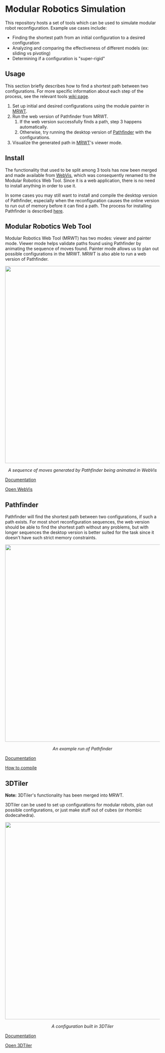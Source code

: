 # Modular Robotics Simulation

This repository hosts a set of tools which can be used to simulate modular robot reconfiguration.
Example use cases include:

- Finding the shortest path from an initial configuration to a desired configuration
- Analyzing and comparing the effectiveness of different models (ex: sliding vs pivoting)
- Determining if a configuration is "super-rigid"

## Usage

This section briefly describes how to find a shortest path between two configurations.
For more specific information about each step of the process, see the relevant tools [wiki page](https://github.com/gShahr/modular-robotics/wiki).

1. Set up initial and desired configurations using the module painter in [MRWT](https://Modular-Robotics-Group.github.io/modular-robotics/WebVis/index.html).
2. Run the web version of Pathfinder from MRWT.
    1. If the web version successfully finds a path, step 3 happens automatically.
    2. Otherwise, try running the desktop version of [Pathfinder](https://github.com/Modular-Robotics-Group/modular-robotics/wiki/Pathfinder) with the configurations.
3. Visualize the generated path in [MRWT](https://Modular-Robotics-Group.github.io/modular-robotics/WebVis/index.html)'s viewer mode.

## Install

The functionality that used to be split among 3 tools has now been merged and made available from [WebVis](https://Modular-Robotics-Group.github.io/modular-robotics/WebVis/index.html),
which was consequently renamed to the Modular Robotics Web Tool. Since it is a web application, there is no
need to install anything in order to use it.

In some cases you may still want to install and compile the desktop version of Pathfinder, especially when the
reconfiguration causes the online version to run out of memory before it can find a path. The process for
installing Pathfinder is described [here](https://github.com/Modular-Robotics-Group/modular-robotics/wiki/Pathfinder#compiling).

<!---Both the 3D Tiler and WebVis are web applications, and as such do not need to be installed unless
you need a local modified version. The process for building and running Pathfinder is described
[here](https://github.com/Modular-Robotics-Group/modular-robotics/wiki/Pathfinder#compiling).-->

## Modular Robotics Web Tool

Modular Robotics Web Tool (MRWT) has two modes: viewer and painter mode. Viewer mode helps validate paths found using Pathfinder
by animating the sequence of moves found. Painter mode allows us to plan out possible configurations in the MRWT. MRWT is also
able to run a web version of Pathfinder.

<p align="center">
  <!--<img src="https://github.com/user-attachments/assets/a5a6754b-7876-4b19-a570-a5dc63a21dd3" width="640">-->
  <img src="https://github.com/user-attachments/assets/1edab2b3-ffaa-4952-93d5-efabd79a1309" width="640"/>
  <p align="center">
    <em>A sequence of moves generated by Pathfinder being animated in WebVis</em>
  </p>
</p>


[Documentation](https://github.com/gShahr/modular-robotics/wiki/Visualization-Tool)

[Open WebVis](https://Modular-Robotics-Group.github.io/modular-robotics/WebVis/index.html)

## Pathfinder

Pathfinder will find the shortest path between two configurations, if such a path exists. For most short reconfiguration sequences,
the web version should be able to find the shortest path without any problems, but with longer sequences the desktop version is
better suited for the task since it doesn't have such strict memory constraints.

<p align="center">
  <img src="https://github.com/user-attachments/assets/58b9d604-ab7a-44ec-afe0-310fc28a0582" width="640"/>

  <p align="center">
    <em>An example run of Pathfinder</em>
  </p>
</p>

[Documentation](https://github.com/Modular-Robotics-Group/modular-robotics/wiki/Pathfinder)

[How to compile](https://github.com/Modular-Robotics-Group/modular-robotics/wiki/Pathfinder#compiling)

## 3DTiler

**Note:** 3DTiler's functionality has been merged into MRWT.

3DTiler can be used to set up configurations for modular robots, plan out possible configurations,
or just make stuff out of cubes (or rhombic dodecahedra).

<p align="center">
  <img src="https://github.com/user-attachments/assets/d0e8ca45-8fe5-437e-8750-eacd78040120" width="640"/>

  <p align="center">
    <em>A configuration built in 3DTiler</em>
  </p>
</p>

[Documentation](https://github.com/gShahr/modular-robotics/wiki/3D-Tiler)

[Open 3DTiler](https://Modular-Robotics-Group.github.io/modular-robotics/3DTiler/Index.html)
